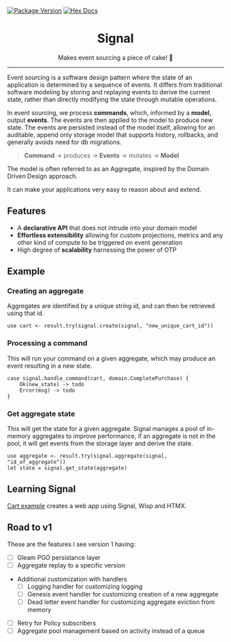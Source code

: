 [![Package Version](https://img.shields.io/hexpm/v/signal)](https://hex.pm/packages/signal)
[![Hex Docs](https://img.shields.io/badge/hex-docs-ffaff3)](https://hexdocs.pm/signal/)

<h1 align="center">Signal</h1>

<div align="center">
    Makes event sourcing a piece of cake! 🍰
</div>

---

Event sourcing is a software design pattern where the state of an application is determined by a sequence of events. It differs from traditional software modeling by storing and replaying events to derive the current state, rather than directly modifying the state through mutable operations.

In event sourcing, we process **commands**, which, informed by a **model**, output **events**. The events are then applied to the model to produce new state. The events are persisted instead of the model itself, allowing for an auditable, append only storage model that supports history, rollbacks, and generally avoids need for db migrations.

> **Command** -> produces -> **Events** -> mutates -> **Model**

The model is often referred to as an Aggregate, inspired by the Domain Driven Design approach.

It can make your applications very easy to reason about and extend.

## Features

-   A **declarative API** that does not intrude into your domain model
-   **Effortless extensibility** allowing for custom projections, metrics and any other kind of compute to be triggered on event generation
-   High degree of **scalability** harnessing the power of OTP

## Example

### Creating an aggregate

Aggregates are identified by a unique string id, and can then be retrieved using that id.

```gleam
use cart <- result.try(signal.create(signal, "new_unique_cart_id"))
```

### Processing a command

This will run your command on a given aggregate, which may produce an event resulting in a new state.

```gleam
case signal.handle_command(cart, domain.CompletePurchase) {
    Ok(new_state) -> todo
    Error(msg) -> todo
}
```

### Get aggregate state

This will get the state for a given aggregate. Signal manages a pool of in-memory aggregates to improve performance, if an aggregate is not in the pool, it will get events from the storage layer and derive the state.

```gleam
use aggregate <- result.try(signal.aggregate(signal, "id_of_aggregate"))
let state = signal.get_state(aggregate)
```

## Learning Signal

[Cart example](https://github.com/dominikbb/signal/tree/master/examples/cart) creates a web app using Signal, Wisp and HTMX.

## Road to v1

These are the features I see version 1 having:

-   [ ] Gleam PGO persistance layer
-   [ ] Aggregate replay to a specific version
-   Additional customization with handlers
    -   [ ] Logging handler for customizing logging
    -   [ ] Genesis event handler for customizing creation of a new aggregate
    -   [ ] Dead letter event handler for customizing aggregate eviction from memory
-   [ ] Retry for Policy subscribers
-   [ ] Aggregate pool management based on activity instead of a queue
